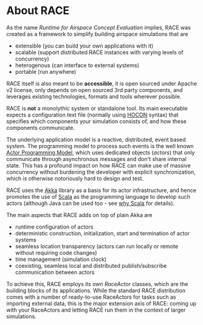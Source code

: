 # About RACE

As the name *Runtime for Airspace Concept Evaluation* implies, RACE was created as a framework to
simplify building airspace simulations that are

 - extensible (you can build your own applications with it)
 - scalable (support distributed RACE instances with varying levels of concurrency)
 - heterogenous (can interface to external systems)
 - portable (run anywhere)

RACE itself is also meant to be **accessible**, it is open sourced under Apache v2 license, only 
depends on open sourced 3rd party components, and leverages existing technologies, formats and tools
wherever possible.

RACE is **not** a monolythic system or standalone tool. Its main executable expects a configuration
text file (normally using [HOCON][hocon] syntax) that specifies which components your simulation
consists of, and how these components communicate.

The underlying application model is a reactive, distributed, event based system. The programming model
to process such events is the well known [Actor Programming Model][actors], which uses dedicated
objects (*actors*) that only communicate through asynchronous messages and don't share internal state.
This has a profound impact on how RACE can make use of massive concurrency without burdening the 
developer with explicit synchronization, which is otherwise notoriously hard to design and test.

RACE uses the [Akka][akka] library as a basis for its actor infrastructure, and hence promotes the
use of [Scala][scala] as the programming language to develop such actors (although Java can be used
too - see [why Scala](dev/why-scala.md) for details).

The main aspects that RACE adds on top of plain Akka are

 - runtime configuration of actors
 - deterministic construction, initialization, start and termination of actor systems
 - seamless location transparency (actors can run locally or remote without requiring code changes)
 - time management (simulation clock)
 - coexisting, seamless local and distributed publish/subscribe communication between actors

To achieve this, RACE employs its own *RaceActor* classes, which are the building blocks of
its applications. While the standard RACE distribution comes with a number of ready-to-use
RaceActors for tasks such as importing external data, this is the major extension axis of RACE:
coming up with your RaceActors and letting RACE run them in the context of larger simulations.


[actors]: https://en.wikipedia.org/wiki/Actor_model
[akka]: http://akka.io/
[hocon]: https://github.com/typesafehub/config/blob/master/HOCON.md
[scala]: http://www.scala-lang.org/